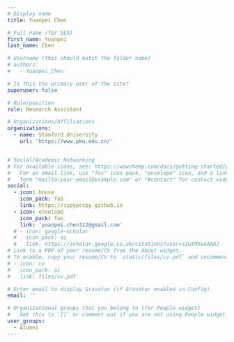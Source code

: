 ```yaml
---
# Display name
title: Yuanpei Chen

# Full name (for SEO)
first_name: Yuanpei
last_name: Chen

# Username (this should match the folder name)
# authors:
#   - Yuanpei_Chen

# Is this the primary user of the site?
superuser: false

# Role/position
role: Research Assistant

# Organizations/Affiliations
organizations:
  - name: Stanford University
    url: 'https://www.pku.edu.cn/'


# Social/Academic Networking
# For available icons, see: https://wowchemy.com/docs/getting-started/page-builder/#icons
#   For an email link, use "fas" icon pack, "envelope" icon, and a link in the
#   form "mailto:your-email@example.com" or "#contact" for contact widget.
social:
  - icon: house
    icon_pack: fas
    link: https://cypypccpy.github.io
  - icon: envelope
    icon_pack: fas
    link: 'yuanpei.chen312@gmail.com'
  # - icon: google-scholar
  #   icon_pack: ai
  #   link: https://scholar.google.co.uk/citations?user=sIwtMXoAAAAJ
# Link to a PDF of your resume/CV from the About widget.
# To enable, copy your resume/CV to `static/files/cv.pdf` and uncomment the lines below.
# - icon: cv
#   icon_pack: ai
#   link: files/cv.pdf

# Enter email to display Gravatar (if Gravatar enabled in Config)
email: ''

# Organizational groups that you belong to (for People widget)
#   Set this to `[]` or comment out if you are not using People widget.
user_groups:
  - Alumni
---
```

